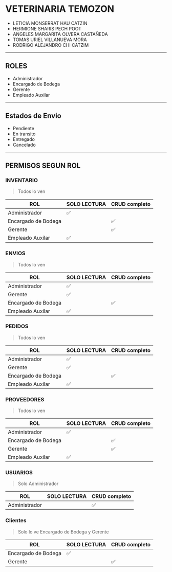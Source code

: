 # VETERINARIA TEMOZON
- LETICIA MONSERRAT HAU CATZIN 
- HERMIONE SHARIS PECH POOT
- ANGELES MARGARITA OLVERA CASTAÑEDA 
- TOMAS URIEL VILLANUEVA MORA 
- RODRIGO ALEJANDRO CHI CATZIM

***
## ROLES
- Administrador
- Encargado de Bodega
- Gerente
- Empleado Auxilar
***
## Estados de Envio
- Pendiente
- En transito
- Entregado
- Cancelado
***
## PERMISOS SEGUN ROL
### INVENTARIO 
> Todos lo ven

| ROL                 | SOLO LECTURA | CRUD completo |
| ------------------- | ------------ | ------------- |
| Administrador       | ✅            |               |
| Encargado de Bodega |              | ✅             |
| Gerente             |              | ✅             |
| Empleado Auxilar    | ✅            |               |

### ENVIOS 
> Todos lo ven

| ROL                 | SOLO LECTURA | CRUD completo |
| ------------------- | ------------ | ------------- |
| Administrador       | ✅           |               |
| Gerente             | ✅           |               |
| Encargado de Bodega |              | ✅            |
| Empleado Auxilar    | ✅           |               |

### PEDIDOS
> Todos lo ven

| ROL                 | SOLO LECTURA | CRUD completo |
| ------------------- | ------------ | ------------- |
| Administrador       | ✅           |               |
| Gerente             | ✅           |               |
| Encargado de Bodega |              | ✅             |
| Empleado Auxilar    | ✅            |               |

### PROVEEDORES
> Todos lo ven

| ROL                 | SOLO LECTURA | CRUD completo |
| ------------------- | ------------ | ------------- |
| Administrador       | ✅            |               |
| Encargado de Bodega |              | ✅             |
| Gerente             |              | ✅             |
| Empleado Auxilar    | ✅            |               |

### USUARIOS
> Solo Administrador

| ROL                 | SOLO LECTURA | CRUD completo |
| ------------------- | ------------ | ------------- |
| Administrador       |              |  ✅           |

### Clientes
> Solo lo ve Encargado de Bodega y Gerente

| ROL                 | SOLO LECTURA | CRUD completo |
| ------------------- | ------------ | ------------- |
| Encargado de Bodega | ✅           |               |
| Gerente             |              |  ✅           |

